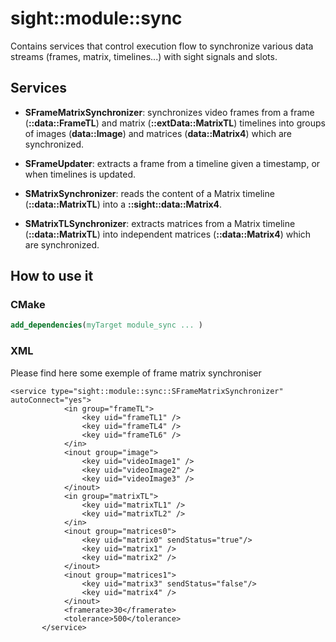 # sight::module::sync

Contains services that control execution flow to synchronize various data streams (frames, matrix, timelines...) with sight signals and slots.

## Services

* **SFrameMatrixSynchronizer**: synchronizes video frames from a frame (**::data::FrameTL**) and  matrix (**::extData::MatrixTL**) timelines into groups of images (**data::Image**) and matrices (**data::Matrix4**) which are synchronized.

* **SFrameUpdater**: extracts a frame from a timeline given a timestamp, or when timelines is updated.

* **SMatrixSynchronizer**: reads the content of a Matrix timeline (**::data::MatrixTL**) into a **::sight::data::Matrix4**.
 
* **SMatrixTLSynchronizer**: extracts matrices from a Matrix timeline (**::data::MatrixTL**) into independent matrices (**::data::Matrix4**) which are synchronized.
 


## How to use it

### CMake

```cmake
add_dependencies(myTarget module_sync ... )
```

### XML

Please find here some exemple of  frame matrix synchroniser
```
<service type="sight::module::sync::SFrameMatrixSynchronizer" autoConnect="yes">
            <in group="frameTL">
                <key uid="frameTL1" />
                <key uid="frameTL4" />
                <key uid="frameTL6" />
            </in>
            <inout group="image">
                <key uid="videoImage1" />
                <key uid="videoImage2" />
                <key uid="videoImage3" />
            </inout>
            <in group="matrixTL">
                <key uid="matrixTL1" />
                <key uid="matrixTL2" />
            </in>
            <inout group="matrices0">
                <key uid="matrix0" sendStatus="true"/>
                <key uid="matrix1" />
                <key uid="matrix2" />
            </inout>
            <inout group="matrices1">
                <key uid="matrix3" sendStatus="false"/>
                <key uid="matrix4" />
            </inout>
            <framerate>30</framerate>
            <tolerance>500</tolerance>
       </service>
```
